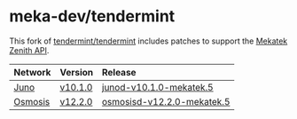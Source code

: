 # meka-dev/tendermint

This fork of [tendermint/tendermint](https://github.com/tendermint/tendermint)
includes patches to support the [Mekatek Zenith API](https://api.mekatek.xyz).

| Network            | Version                    | Release                                               |
|:-------------------|:---------------------------|:------------------------------------------------------|
| [Juno][juno]       | [v10.1.0][juno-v10.1.0]    | [junod-v10.1.0-mekatek.5][juno-v10.1.0-release]       |
| [Osmosis][osmosis] | [v12.2.0][osmosis-v12.2.0] | [osmosisd-v12.2.0-mekatek.5][osmosis-v12.2.0-release] |


[juno]:                 https://github.com/CosmosContracts/juno
[juno-v10.1.0]:         https://github.com/CosmosContracts/juno/tree/v10.1.0
[juno-v10.1.0-release]: https://github.com/meka-dev/tendermint/releases/tag/mekatek%2Fjuno%2Fv10.1.0-5

[osmosis]:                 https://github.com/osmosis-labs/osmosis
[osmosis-v12.2.0]:         https://github.com/osmosis-labs/osmosis/tree/v12.2.0
[osmosis-v12.2.0-release]: https://github.com/meka-dev/tendermint/releases/tag/mekatek%2Fosmosis%2Fv12.2.0-5
